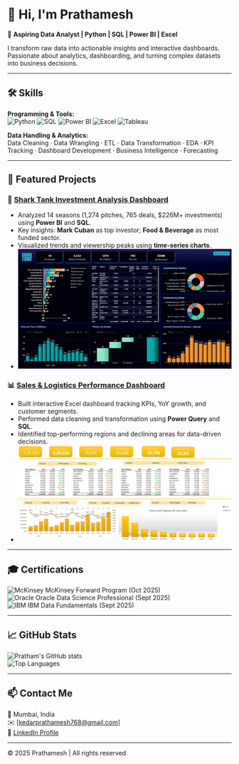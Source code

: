 <!--
GitHub Profile README for Pratham
Modern theme with royal purple, red, and blue accents
-->

# 👋 Hi, I'm Prathamesh

🎯 **Aspiring Data Analyst | Python | SQL | Power BI | Excel**

I transform raw data into actionable insights and interactive dashboards. Passionate about analytics, dashboarding, and turning complex datasets into business decisions.

---

## 🛠 Skills

**Programming & Tools:**  
![Python](https://img.shields.io/badge/-Python-6A0DAD?style=flat&logo=python&logoColor=white) 
![SQL](https://img.shields.io/badge/-SQL-1E90FF?style=flat&logo=mysql&logoColor=white) 
![Power BI](https://img.shields.io/badge/-Power%20BI-FF4500?style=flat&logo=power-bi&logoColor=black) 
![Excel](https://img.shields.io/badge/-Excel-4B0082?style=flat&logo=microsoft-excel&logoColor=white) 
![Tableau](https://img.shields.io/badge/-Tableau-0000FF?style=flat&logo=tableau&logoColor=white)

**Data Handling & Analytics:**  
Data Cleaning · Data Wrangling · ETL · Data Transformation · EDA · KPI Tracking · Dashboard Development · Business Intelligence · Forecasting  

---

## 🚀 Featured Projects

### 🦈 [Shark Tank Investment Analysis Dashboard](https://tinyurl.com/githubSharkTank)
- Analyzed 14 seasons (1,274 pitches, 765 deals, $226M+ investments) using **Power BI** and **SQL**.  
- Key insights: **Mark Cuban** as top investor; **Food & Beverage** as most funded sector.  
- Visualized trends and viewership peaks using **time-series charts**.  
- ![Shark Tank Dashboard](https://github.com/kedarprathamesh/Shark-Tank-Analysis/blob/main/Shark%20Tank%20Dashboard%20Snapshot.png) 

### 📊 [Sales & Logistics Performance Dashboard](https://tinyurl.com/Sales-and-Logistics)
- Built interactive Excel dashboard tracking KPIs, YoY growth, and customer segments.  
- Performed data cleaning and transformation using **Power Query** and **SQL**.  
- Identified top-performing regions and declining areas for data-driven decisions.  
- ![Sales Dashboard](https://github.com/kedarprathamesh/Sales-Logistics-Performance-Dashboard/blob/main/Sales%20%26%20Logistics%20Performance%20Snapshot.png)

---

## 🎓 Certifications
![McKinsey](https://img.shields.io/badge/-McKinsey-6A0DAD?style=flat&logo=mckinsey&logoColor=white) McKinsey Forward Program (Oct 2025)  
![Oracle](https://img.shields.io/badge/-Oracle-FF0000?style=flat&logo=oracle&logoColor=white) Oracle Data Science Professional (Sept 2025)  
![IBM](https://img.shields.io/badge/-IBM-1E90FF?style=flat&logo=ibm&logoColor=white) IBM Data Fundamentals (Sept 2025)  

---

## 📈 GitHub Stats

![Pratham's GitHub stats](https://github-readme-stats.vercel.app/api?username=kedarprathamesh&show_icons=true&theme=radical)  
![Top Languages](https://github-readme-stats.vercel.app/api/top-langs/?username=kedarprathamesh&layout=compact&theme=radical)  


---

## 📫 Contact Me
📍 Mumbai, India  
✉️ [kedarprathamesh768@gmail.com]  
🔗 [LinkedIn Profile](https://www.linkedin.com/in/prathameshkedar)  

---

© 2025 Prathamesh | All rights reserved

